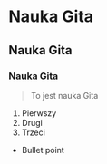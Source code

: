 # Nauka Gita
## Nauka Gita
### Nauka Gita

>To jest nauka Gita

1. Pierwszy
2. Drugi
  1. Trzeci


- Bullet point
